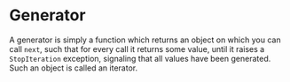 # Generator

A generator is simply a function which returns an object on which you can call ```next```, such that for every call it returns some value, until it raises a ```StopIteration``` exception, signaling that all values have been generated. Such an object is called an iterator. 